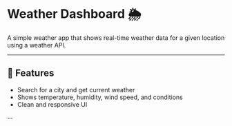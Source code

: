 # Weather Dashboard 🌦️

A simple weather app that shows real-time weather data for a given location using a weather API.

---

## 🚀 Features

- Search for a city and get current weather
- Shows temperature, humidity, wind speed, and conditions
- Clean and responsive UI

--
